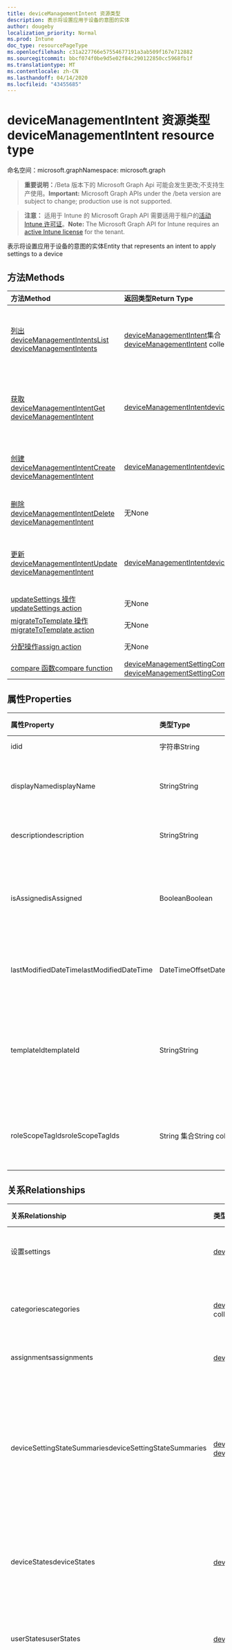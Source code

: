 ```yaml
---
title: deviceManagementIntent 资源类型
description: 表示将设置应用于设备的意图的实体
author: dougeby
localization_priority: Normal
ms.prod: Intune
doc_type: resourcePageType
ms.openlocfilehash: c31a227766e57554677191a3ab509f167e712882
ms.sourcegitcommit: bbcf074f0be9d5e02f84c290122850cc5968fb1f
ms.translationtype: MT
ms.contentlocale: zh-CN
ms.lasthandoff: 04/14/2020
ms.locfileid: "43455685"
---
```

# <a name="devicemanagementintent-resource-type"></a><span data-ttu-id="591ea-103">deviceManagementIntent 资源类型</span><span class="sxs-lookup"><span data-stu-id="591ea-103">deviceManagementIntent resource type</span></span>

<span data-ttu-id="591ea-104">命名空间：microsoft.graph</span><span class="sxs-lookup"><span data-stu-id="591ea-104">Namespace: microsoft.graph</span></span>

> <span data-ttu-id="591ea-105">**重要说明：**/Beta 版本下的 Microsoft Graph Api 可能会发生更改;不支持生产使用。</span><span class="sxs-lookup"><span data-stu-id="591ea-105">**Important:** Microsoft Graph APIs under the /beta version are subject to change; production use is not supported.</span></span>

> <span data-ttu-id="591ea-106">**注意：** 适用于 Intune 的 Microsoft Graph API 需要适用于租户的[活动 Intune 许可证](https://go.microsoft.com/fwlink/?linkid=839381)。</span><span class="sxs-lookup"><span data-stu-id="591ea-106">**Note:** The Microsoft Graph API for Intune requires an [active Intune license](https://go.microsoft.com/fwlink/?linkid=839381) for the tenant.</span></span>

<span data-ttu-id="591ea-107">表示将设置应用于设备的意图的实体</span><span class="sxs-lookup"><span data-stu-id="591ea-107">Entity that represents an intent to apply settings to a device</span></span>

## <a name="methods"></a><span data-ttu-id="591ea-108">方法</span><span class="sxs-lookup"><span data-stu-id="591ea-108">Methods</span></span>
|<span data-ttu-id="591ea-109">方法</span><span class="sxs-lookup"><span data-stu-id="591ea-109">Method</span></span>|<span data-ttu-id="591ea-110">返回类型</span><span class="sxs-lookup"><span data-stu-id="591ea-110">Return Type</span></span>|<span data-ttu-id="591ea-111">说明</span><span class="sxs-lookup"><span data-stu-id="591ea-111">Description</span></span>|
|:---|:---|:---|
|[<span data-ttu-id="591ea-112">列出 deviceManagementIntents</span><span class="sxs-lookup"><span data-stu-id="591ea-112">List deviceManagementIntents</span></span>](../api/intune-deviceintent-devicemanagementintent-list.md)|<span data-ttu-id="591ea-113">[deviceManagementIntent](../resources/intune-deviceintent-devicemanagementintent.md)集合</span><span class="sxs-lookup"><span data-stu-id="591ea-113">[deviceManagementIntent](../resources/intune-deviceintent-devicemanagementintent.md) collection</span></span>|<span data-ttu-id="591ea-114">列出[deviceManagementIntent](../resources/intune-deviceintent-devicemanagementintent.md)对象的属性和关系。</span><span class="sxs-lookup"><span data-stu-id="591ea-114">List properties and relationships of the [deviceManagementIntent](../resources/intune-deviceintent-devicemanagementintent.md) objects.</span></span>|
|[<span data-ttu-id="591ea-115">获取 deviceManagementIntent</span><span class="sxs-lookup"><span data-stu-id="591ea-115">Get deviceManagementIntent</span></span>](../api/intune-deviceintent-devicemanagementintent-get.md)|[<span data-ttu-id="591ea-116">deviceManagementIntent</span><span class="sxs-lookup"><span data-stu-id="591ea-116">deviceManagementIntent</span></span>](../resources/intune-deviceintent-devicemanagementintent.md)|<span data-ttu-id="591ea-117">读取[deviceManagementIntent](../resources/intune-deviceintent-devicemanagementintent.md)对象的属性和关系。</span><span class="sxs-lookup"><span data-stu-id="591ea-117">Read properties and relationships of the [deviceManagementIntent](../resources/intune-deviceintent-devicemanagementintent.md) object.</span></span>|
|[<span data-ttu-id="591ea-118">创建 deviceManagementIntent</span><span class="sxs-lookup"><span data-stu-id="591ea-118">Create deviceManagementIntent</span></span>](../api/intune-deviceintent-devicemanagementintent-create.md)|[<span data-ttu-id="591ea-119">deviceManagementIntent</span><span class="sxs-lookup"><span data-stu-id="591ea-119">deviceManagementIntent</span></span>](../resources/intune-deviceintent-devicemanagementintent.md)|<span data-ttu-id="591ea-120">创建新的[deviceManagementIntent](../resources/intune-deviceintent-devicemanagementintent.md)对象。</span><span class="sxs-lookup"><span data-stu-id="591ea-120">Create a new [deviceManagementIntent](../resources/intune-deviceintent-devicemanagementintent.md) object.</span></span>|
|[<span data-ttu-id="591ea-121">删除 deviceManagementIntent</span><span class="sxs-lookup"><span data-stu-id="591ea-121">Delete deviceManagementIntent</span></span>](../api/intune-deviceintent-devicemanagementintent-delete.md)|<span data-ttu-id="591ea-122">无</span><span class="sxs-lookup"><span data-stu-id="591ea-122">None</span></span>|<span data-ttu-id="591ea-123">删除[deviceManagementIntent](../resources/intune-deviceintent-devicemanagementintent.md)。</span><span class="sxs-lookup"><span data-stu-id="591ea-123">Deletes a [deviceManagementIntent](../resources/intune-deviceintent-devicemanagementintent.md).</span></span>|
|[<span data-ttu-id="591ea-124">更新 deviceManagementIntent</span><span class="sxs-lookup"><span data-stu-id="591ea-124">Update deviceManagementIntent</span></span>](../api/intune-deviceintent-devicemanagementintent-update.md)|[<span data-ttu-id="591ea-125">deviceManagementIntent</span><span class="sxs-lookup"><span data-stu-id="591ea-125">deviceManagementIntent</span></span>](../resources/intune-deviceintent-devicemanagementintent.md)|<span data-ttu-id="591ea-126">更新[deviceManagementIntent](../resources/intune-deviceintent-devicemanagementintent.md)对象的属性。</span><span class="sxs-lookup"><span data-stu-id="591ea-126">Update the properties of a [deviceManagementIntent](../resources/intune-deviceintent-devicemanagementintent.md) object.</span></span>|
|[<span data-ttu-id="591ea-127">updateSettings 操作</span><span class="sxs-lookup"><span data-stu-id="591ea-127">updateSettings action</span></span>](../api/intune-deviceintent-devicemanagementintent-updatesettings.md)|<span data-ttu-id="591ea-128">无</span><span class="sxs-lookup"><span data-stu-id="591ea-128">None</span></span>|<span data-ttu-id="591ea-129">尚未记录</span><span class="sxs-lookup"><span data-stu-id="591ea-129">Not yet documented</span></span>|
|[<span data-ttu-id="591ea-130">migrateToTemplate 操作</span><span class="sxs-lookup"><span data-stu-id="591ea-130">migrateToTemplate action</span></span>](../api/intune-deviceintent-devicemanagementintent-migratetotemplate.md)|<span data-ttu-id="591ea-131">无</span><span class="sxs-lookup"><span data-stu-id="591ea-131">None</span></span>|<span data-ttu-id="591ea-132">尚未记录</span><span class="sxs-lookup"><span data-stu-id="591ea-132">Not yet documented</span></span>|
|[<span data-ttu-id="591ea-133">分配操作</span><span class="sxs-lookup"><span data-stu-id="591ea-133">assign action</span></span>](../api/intune-deviceintent-devicemanagementintent-assign.md)|<span data-ttu-id="591ea-134">无</span><span class="sxs-lookup"><span data-stu-id="591ea-134">None</span></span>|<span data-ttu-id="591ea-135">尚未记录</span><span class="sxs-lookup"><span data-stu-id="591ea-135">Not yet documented</span></span>|
|[<span data-ttu-id="591ea-136">compare 函数</span><span class="sxs-lookup"><span data-stu-id="591ea-136">compare function</span></span>](../api/intune-deviceintent-devicemanagementintent-compare.md)|<span data-ttu-id="591ea-137">[deviceManagementSettingComparison](../resources/intune-deviceintent-devicemanagementsettingcomparison.md)集合</span><span class="sxs-lookup"><span data-stu-id="591ea-137">[deviceManagementSettingComparison](../resources/intune-deviceintent-devicemanagementsettingcomparison.md) collection</span></span>|<span data-ttu-id="591ea-138">尚未记录</span><span class="sxs-lookup"><span data-stu-id="591ea-138">Not yet documented</span></span>|

## <a name="properties"></a><span data-ttu-id="591ea-139">属性</span><span class="sxs-lookup"><span data-stu-id="591ea-139">Properties</span></span>
|<span data-ttu-id="591ea-140">属性</span><span class="sxs-lookup"><span data-stu-id="591ea-140">Property</span></span>|<span data-ttu-id="591ea-141">类型</span><span class="sxs-lookup"><span data-stu-id="591ea-141">Type</span></span>|<span data-ttu-id="591ea-142">说明</span><span class="sxs-lookup"><span data-stu-id="591ea-142">Description</span></span>|
|:---|:---|:---|
|<span data-ttu-id="591ea-143">id</span><span class="sxs-lookup"><span data-stu-id="591ea-143">id</span></span>|<span data-ttu-id="591ea-144">字符串</span><span class="sxs-lookup"><span data-stu-id="591ea-144">String</span></span>|<span data-ttu-id="591ea-145">意向 ID</span><span class="sxs-lookup"><span data-stu-id="591ea-145">The intent ID</span></span>|
|<span data-ttu-id="591ea-146">displayName</span><span class="sxs-lookup"><span data-stu-id="591ea-146">displayName</span></span>|<span data-ttu-id="591ea-147">String</span><span class="sxs-lookup"><span data-stu-id="591ea-147">String</span></span>|<span data-ttu-id="591ea-148">用户给定的显示名称</span><span class="sxs-lookup"><span data-stu-id="591ea-148">The user given display name</span></span>|
|<span data-ttu-id="591ea-149">description</span><span class="sxs-lookup"><span data-stu-id="591ea-149">description</span></span>|<span data-ttu-id="591ea-150">String</span><span class="sxs-lookup"><span data-stu-id="591ea-150">String</span></span>|<span data-ttu-id="591ea-151">用户提供的说明</span><span class="sxs-lookup"><span data-stu-id="591ea-151">The user given description</span></span>|
|<span data-ttu-id="591ea-152">isAssigned</span><span class="sxs-lookup"><span data-stu-id="591ea-152">isAssigned</span></span>|<span data-ttu-id="591ea-153">Boolean</span><span class="sxs-lookup"><span data-stu-id="591ea-153">Boolean</span></span>|<span data-ttu-id="591ea-154">指示是否将意向分配给用户</span><span class="sxs-lookup"><span data-stu-id="591ea-154">Signifies whether or not the intent is assigned to users</span></span>|
|<span data-ttu-id="591ea-155">lastModifiedDateTime</span><span class="sxs-lookup"><span data-stu-id="591ea-155">lastModifiedDateTime</span></span>|<span data-ttu-id="591ea-156">DateTimeOffset</span><span class="sxs-lookup"><span data-stu-id="591ea-156">DateTimeOffset</span></span>|<span data-ttu-id="591ea-157">上次修改意向的时间</span><span class="sxs-lookup"><span data-stu-id="591ea-157">When the intent was last modified</span></span>|
|<span data-ttu-id="591ea-158">templateId</span><span class="sxs-lookup"><span data-stu-id="591ea-158">templateId</span></span>|<span data-ttu-id="591ea-159">String</span><span class="sxs-lookup"><span data-stu-id="591ea-159">String</span></span>|<span data-ttu-id="591ea-160">创建此目的的模板的 ID （如果有）</span><span class="sxs-lookup"><span data-stu-id="591ea-160">The ID of the template this intent was created from (if any)</span></span>|
|<span data-ttu-id="591ea-161">roleScopeTagIds</span><span class="sxs-lookup"><span data-stu-id="591ea-161">roleScopeTagIds</span></span>|<span data-ttu-id="591ea-162">String 集合</span><span class="sxs-lookup"><span data-stu-id="591ea-162">String collection</span></span>|<span data-ttu-id="591ea-163">此实体实例的范围标记列表。</span><span class="sxs-lookup"><span data-stu-id="591ea-163">List of Scope Tags for this Entity instance.</span></span>|

## <a name="relationships"></a><span data-ttu-id="591ea-164">关系</span><span class="sxs-lookup"><span data-stu-id="591ea-164">Relationships</span></span>
|<span data-ttu-id="591ea-165">关系</span><span class="sxs-lookup"><span data-stu-id="591ea-165">Relationship</span></span>|<span data-ttu-id="591ea-166">类型</span><span class="sxs-lookup"><span data-stu-id="591ea-166">Type</span></span>|<span data-ttu-id="591ea-167">说明</span><span class="sxs-lookup"><span data-stu-id="591ea-167">Description</span></span>|
|:---|:---|:---|
|<span data-ttu-id="591ea-168">设置</span><span class="sxs-lookup"><span data-stu-id="591ea-168">settings</span></span>|<span data-ttu-id="591ea-169">[deviceManagementSettingInstance](../resources/intune-deviceintent-devicemanagementsettinginstance.md)集合</span><span class="sxs-lookup"><span data-stu-id="591ea-169">[deviceManagementSettingInstance](../resources/intune-deviceintent-devicemanagementsettinginstance.md) collection</span></span>|<span data-ttu-id="591ea-170">要应用的所有设置的集合</span><span class="sxs-lookup"><span data-stu-id="591ea-170">Collection of all settings to be applied</span></span>|
|<span data-ttu-id="591ea-171">categories</span><span class="sxs-lookup"><span data-stu-id="591ea-171">categories</span></span>|<span data-ttu-id="591ea-172">[deviceManagementIntentSettingCategory](../resources/intune-deviceintent-devicemanagementintentsettingcategory.md)集合</span><span class="sxs-lookup"><span data-stu-id="591ea-172">[deviceManagementIntentSettingCategory](../resources/intune-deviceintent-devicemanagementintentsettingcategory.md) collection</span></span>|<span data-ttu-id="591ea-173">在意向中设置类别的集合</span><span class="sxs-lookup"><span data-stu-id="591ea-173">Collection of setting categories within the intent</span></span>|
|<span data-ttu-id="591ea-174">assignments</span><span class="sxs-lookup"><span data-stu-id="591ea-174">assignments</span></span>|<span data-ttu-id="591ea-175">[deviceManagementIntentAssignment](../resources/intune-deviceintent-devicemanagementintentassignment.md)集合</span><span class="sxs-lookup"><span data-stu-id="591ea-175">[deviceManagementIntentAssignment](../resources/intune-deviceintent-devicemanagementintentassignment.md) collection</span></span>|<span data-ttu-id="591ea-176">工作分配集合</span><span class="sxs-lookup"><span data-stu-id="591ea-176">Collection of assignments</span></span>|
|<span data-ttu-id="591ea-177">deviceSettingStateSummaries</span><span class="sxs-lookup"><span data-stu-id="591ea-177">deviceSettingStateSummaries</span></span>|<span data-ttu-id="591ea-178">[deviceManagementIntentDeviceSettingStateSummary](../resources/intune-deviceintent-devicemanagementintentdevicesettingstatesummary.md)集合</span><span class="sxs-lookup"><span data-stu-id="591ea-178">[deviceManagementIntentDeviceSettingStateSummary](../resources/intune-deviceintent-devicemanagementintentdevicesettingstatesummary.md) collection</span></span>|<span data-ttu-id="591ea-179">设置及其状态和这些设备的计数，这些设备属于意向中所有设置的对应状态</span><span class="sxs-lookup"><span data-stu-id="591ea-179">Collection of settings and their states and counts of devices that belong to corresponding state for all settings within the intent</span></span>|
|<span data-ttu-id="591ea-180">deviceStates</span><span class="sxs-lookup"><span data-stu-id="591ea-180">deviceStates</span></span>|<span data-ttu-id="591ea-181">[deviceManagementIntentDeviceState](../resources/intune-deviceintent-devicemanagementintentdevicestate.md)集合</span><span class="sxs-lookup"><span data-stu-id="591ea-181">[deviceManagementIntentDeviceState](../resources/intune-deviceintent-devicemanagementintentdevicestate.md) collection</span></span>|<span data-ttu-id="591ea-182">将应用该意向的所有设备的状态的集合</span><span class="sxs-lookup"><span data-stu-id="591ea-182">Collection of states of all devices that the intent is applied to</span></span>|
|<span data-ttu-id="591ea-183">userStates</span><span class="sxs-lookup"><span data-stu-id="591ea-183">userStates</span></span>|<span data-ttu-id="591ea-184">[deviceManagementIntentUserState](../resources/intune-deviceintent-devicemanagementintentuserstate.md)集合</span><span class="sxs-lookup"><span data-stu-id="591ea-184">[deviceManagementIntentUserState](../resources/intune-deviceintent-devicemanagementintentuserstate.md) collection</span></span>|<span data-ttu-id="591ea-185">将应用此意向的所有用户的状态的集合</span><span class="sxs-lookup"><span data-stu-id="591ea-185">Collection of states of all users that the intent is applied to</span></span>|
|<span data-ttu-id="591ea-186">deviceStateSummary</span><span class="sxs-lookup"><span data-stu-id="591ea-186">deviceStateSummary</span></span>|[<span data-ttu-id="591ea-187">deviceManagementIntentDeviceStateSummary</span><span class="sxs-lookup"><span data-stu-id="591ea-187">deviceManagementIntentDeviceStateSummary</span></span>](../resources/intune-deviceintent-devicemanagementintentdevicestatesummary.md)|<span data-ttu-id="591ea-188">属于应用此目的的所有设备的对应状态的设备状态和设备计数的摘要</span><span class="sxs-lookup"><span data-stu-id="591ea-188">A summary of device states and counts of devices that belong to corresponding state for all devices that the intent is applied to</span></span>|
|<span data-ttu-id="591ea-189">userStateSummary</span><span class="sxs-lookup"><span data-stu-id="591ea-189">userStateSummary</span></span>|[<span data-ttu-id="591ea-190">deviceManagementIntentUserStateSummary</span><span class="sxs-lookup"><span data-stu-id="591ea-190">deviceManagementIntentUserStateSummary</span></span>](../resources/intune-deviceintent-devicemanagementintentuserstatesummary.md)|<span data-ttu-id="591ea-191">用户状态和用户计数的摘要，这些用户属于应用该意向的所有用户的相应状态</span><span class="sxs-lookup"><span data-stu-id="591ea-191">A summary of user states and counts of users that belong to corresponding state for all users that the intent is applied to</span></span>|

## <a name="json-representation"></a><span data-ttu-id="591ea-192">JSON 表示形式</span><span class="sxs-lookup"><span data-stu-id="591ea-192">JSON Representation</span></span>
<span data-ttu-id="591ea-193">下面是资源的 JSON 表示形式。</span><span class="sxs-lookup"><span data-stu-id="591ea-193">Here is a JSON representation of the resource.</span></span>
<!-- {
  "blockType": "resource",
  "keyProperty": "id",
  "@odata.type": "microsoft.graph.deviceManagementIntent"
}
-->
``` json
{
  "@odata.type": "#microsoft.graph.deviceManagementIntent",
  "id": "String (identifier)",
  "displayName": "String",
  "description": "String",
  "isAssigned": true,
  "lastModifiedDateTime": "String (timestamp)",
  "templateId": "String",
  "roleScopeTagIds": [
    "String"
  ]
}
```




